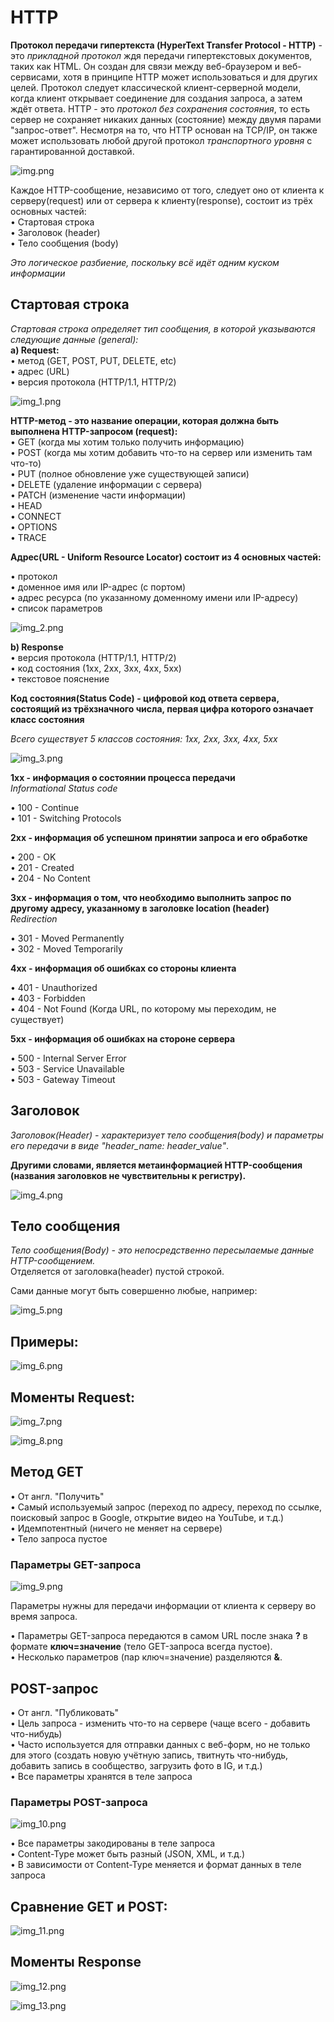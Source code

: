 # HTTP

**Протокол передачи гипертекста (HyperText Transfer Protocol - HTTP)** - это *прикладной протокол* ждя передачи
гипертекстовых документов, таких как HTML. Он создан для связи между веб-браузером и веб-сервисами, хотя в принципе HTTP
может использоваться и для других целей. Протокол следует классической клиент-серверной модели, когда клиент открывает 
соединение для создания запроса, а затем ждёт ответа. HTTP - это *протокол без сохранения состояния*, то есть сервер
не сохраняет никаких данных (состояние) между двумя парами "запрос-ответ". Несмотря на то, что HTTP основан на TCP/IP, 
он также может использовать любой другой протокол *транспортного уровня* с гарантированной доставкой.

![img.png](img.png)

Каждое HTTP-сообщение, независимо от того, следует оно от клиента к серверу(request) или от сервера к клиенту(response),
состоит из трёх основных частей: <br/>
• Стартовая строка <br/>
• Заголовок (header) <br/>
• Тело сообщения (body) <br/>

*Это логическое разбиение, поскольку всё идёт одним куском информации*

## Стартовая строка

*Стартовая строка определяет тип сообщения, в которой указываются следующие данные (general):* <br/>
**a) Request:** <br/>
• метод (GET, POST, PUT, DELETE, etc) <br/>
• адрес (URL) <br/>
• версия протокола (HTTP/1.1, HTTP/2)

![img_1.png](img_1.png)

**HTTP-метод - это название операции, которая должна быть выполнена HTTP-запросом (request):** <br/>
• GET (когда мы хотим только получить информацию) <br/>
• POST (когда мы хотим добавить что-то на сервер или изменить там что-то) <br/>
• PUT (полное обновление уже существующей записи) <br/>
• DELETE (удаление информации с сервера) <br/>
• PATCH (изменение части информации) <br/>
• HEAD <br/>
• CONNECT <br/>
• OPTIONS <br/>
• TRACE <br/>

**Адрес(URL - Uniform Resource Locator) состоит из 4 основных частей:**

• протокол <br/>
• доменное имя или IP-адрес (с портом) <br/>
• адрес ресурса (по указанному доменному имени или IP-адресу) <br/>
• список параметров

![img_2.png](img_2.png)

**b) Response** <br/>
• версия протокола (HTTP/1.1, HTTP/2) <br/>
• код состояния (1xx, 2xx, 3xx, 4xx, 5xx) <br/>
• текстовое пояснение <br/>

**Код состояния(Status Code) - цифровой код ответа сервера, состоящий из трёхзначного числа, первая цифра которого
означает класс состояния**

*Всего существует 5 классов состояния: 1xx, 2xx, 3xx, 4xx, 5xx*

![img_3.png](img_3.png)

**1xx - информация о состоянии процесса передачи** <br/>
*Informational Status code* <br/>

• 100 - Continue <br/>
• 101 - Switching Protocols <br/>

**2xx - информация об успешном принятии запроса и его обработке**

• 200 - OK <br/>
• 201 - Created <br/>
• 204 - No Content <br/>

**3xx - информация о том, что необходимо выполнить запрос по другому адресу, указанному в заголовке location (header)** <br/>
*Redirection*

• 301 - Moved Permanently <br/>
• 302 - Moved Temporarily <br/>

**4xx - информация об ошибках со стороны клиента**

• 401 - Unauthorized <br/>
• 403 - Forbidden <br/>
• 404 - Not Found (Когда URL, по которому мы переходим, не существует) <br/>

**5xx - информация об ошибках на стороне сервера**

• 500 - Internal Server Error <br/>
• 503 - Service Unavailable <br/>
• 503 - Gateway Timeout <br/>

## Заголовок

*Заголовок(Header) - характеризует тело сообщения(body) и параметры его передачи в виде "header_name:
header_value"*. <br/>

**Другими словами, является метаинформацией HTTP-сообщения (названия заголовков не чувствительны к регистру).**

![img_4.png](img_4.png)

## Тело сообщения

*Тело сообщения(Body) - это непосредственно пересылаемые данные HTTP-сообщением.* <br/>
Отделяется от заголовка(header) пустой строкой.

Сами данные могут быть совершенно любые, например:

![img_5.png](img_5.png)

## Примеры:

![img_6.png](img_6.png)

## Моменты Request:

![img_7.png](img_7.png)

![img_8.png](img_8.png)

## Метод GET

• От англ. "Получить" <br/>
• Самый используемый запрос (переход по адресу, переход по ссылке, поисковый запрос в Google, открытие видео на YouTube,
и т.д.) <br/>
• Идемпотентный (ничего не меняет на сервере) <br/>
• Тело запроса пустое <br/>

### Параметры GET-запроса

![img_9.png](img_9.png)

Параметры нужны для передачи информации от клиента к серверу во время запроса.

• Параметры GET-запроса передаются в самом URL после знака **?** в формате **ключ=значение** (тело GET-запроса всегда
пустое). <br/>
• Несколько параметров (пар ключ=значение) разделяются **&**.

## POST-запрос

• От англ. "Публиковать" <br/>
• Цель запроса - изменить что-то на сервере (чаще всего - добавить что-нибудь) <br/>
• Часто используется для отправки данных с веб-форм, но не только для этого (создать новую учётную запись, твитнуть
что-нибудь, добавить запись в сообщество, загрузить фото в IG, и т.д.) <br/>
• Все параметры хранятся в теле запроса

### Параметры POST-запроса

![img_10.png](img_10.png)

• Все параметры закодированы в теле запроса <br/>
• Content-Type может быть разный (JSON, XML, и т.д.) <br/>
• В зависимости от Content-Type меняется и формат данных в теле запроса

## Сравнение GET и POST:

![img_11.png](img_11.png)

## Моменты Response

![img_12.png](img_12.png)

![img_13.png](img_13.png)